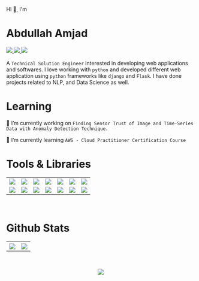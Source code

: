 
Hi 👋,   I'm
<h1>Abdullah Amjad</h1>
<div style="margin-bottom: 1rem;">
  <a href="#"> 
    <img src="https://komarev.com/ghpvc/?username=createwithabd&color=9d4edd&style=for-the-badge"></img>
  </a>
  <a href="https://medium.com/@createwithabd"> 
    <img src="https://img.shields.io/static/v1?&label=medium&message=post&style=for-the-badge&logo=medium&color=9d4edd"></img>
  </a>
    <a href="https://www.linkedin.com/in/abdamjad/"> 
    <img src="https://img.shields.io/static/v1?&label=LinkedIn&message=Profile&style=for-the-badge&logo=linkedin&color=9d4edd"></img>
  </a>
</div>

A `Technical Solution Engineer`  interested in developing web applications and softwares. I love working with `python` and developed different web application using `python` frameworks like `django` and `Flask`. I have done projects related to NLP, and Data Science as well. 

<h1>Learning</h1>

🔭 I’m currently working on `Finding Sensor Trust of Image and Time-Series Data with Anomaly Detection Technique.` 

🌱 I’m currently learning `AWS - Cloud Practitioner Certification Course`

<h1>Tools & Libraries</h1>

<table> 

<tr> 
      <td> <img src='https://img.shields.io/static/v1?label=&labelColor=fbfaff&message=Python&color=5d7bd5&logo=python&style=for-the-badge' /></td>
      <td> <img src='https://img.shields.io/static/v1?label=&labelColor=454955&message=Javascript&color=ffd400&logo=javascript&style=for-the-badge' /> </td>
      <td> <img src='https://img.shields.io/static/v1?label=&labelColor=fbfaff&message=Html5&color=d36135&logo=HTML5&style=for-the-badge' /></td>
      <td> <img src='https://img.shields.io/static/v1?label=&labelColor=454955&message=CSS&color=00509d&logo=CSS3&style=for-the-badge' /> </td>
      <td> <img src='https://img.shields.io/static/v1?label=&labelColor=fbfaff&message=Node.js&color=38b000&logo=Node.js&style=for-the-badge' /></td>
      <td> <img src='https://img.shields.io/static/v1?label=&labelColor=fdbe39&message=Express.js&color=ffe14c&style=for-the-badge' /> </td>
      <td> <img src='https://img.shields.io/static/v1?label=&labelColor=454955&message=Node-RED&color=d1b2e0&logo=Node-RED&style=for-the-badge' /></td>
</tr>

<tr> 
    <td> <img src='https://img.shields.io/static/v1?label=&labelColor=202020&message=C%2B%2B&color=fdc500&logo=C%2B%2B&style=for-the-badge' /> </td>
    <td> <img src='https://img.shields.io/static/v1?label=&labelColor=d7263d&message=Pandas&color=090c9b&logo=pandas&style=for-the-badge' /> </td>
    <td> <img src='https://img.shields.io/static/v1?label=&labelColor=24272b&message=scikit-learn&color=f18f01&logo=scikit-learn&style=for-the-badge' /></td>
    <td> <img src='https://img.shields.io/static/v1?label=&labelColor=f7f9f9&message=Selenium&color=679436&logo=Selenium&style=for-the-badge' /> </td>
    <td> <img src='https://img.shields.io/static/v1?label=&labelColor=9c3848&message=VsCode&color=0a85ed&logo=Visual%20Studio%20Code&style=for-the-badge' /></td>
    <td> <img src='https://img.shields.io/static/v1?label=&labelColor=f39237&message=Express.js&color=9ee493&logo=PyCharm&style=for-the-badge' /> </td>
    <td> <img src='https://img.shields.io/static/v1?label=&labelColor=eff2f1&message=BASH&color=20bf55&logo=GNU Bash&style=for-the-badge' /></td>


</tr>

</table>


<br>

<table >
  <h1  >Github Stats</h1>
  <tr >
    <th> <img src="https://github-readme-stats.vercel.app/api?username=createwithabd&show_icons=true&theme=dark&icon_color=9d4edd&ring_color=9d4edd&line_height=30&title_color=9d4edd&bg_color=ede5fa&include_all_commits=True&count_private=True&hide=issues,contribs"/> </th>
    <th> <img  src="https://github-readme-stats.vercel.app/api/top-langs/?username=createwithabd&card_width=350&title_color=9d4edd&bg_color=ede5fa&hide_progress=True"/> </th>
  </tr>
</table>
<br>
<p align='center'>
<img  src="https://github-readme-streak-stats.herokuapp.com?user=createwithabd&theme=dark&mode=weekly&ring=f5811f&fire=ff6d00&background=ede5fa&dates=ba93dc&sideNums=d14081&sideLabels=934bdc&currStreakNum=d14081&currStreakLabel=934bdc"/>
</p>







<!-- 
<style>

/* .subtitle{
} */
.div-set {
    margin-bottom: 1rem;
}
.hi-title{
    font-size: 25px;font-weight: bold;
}

.my-name{
    font-size: 42px;
    color: #9d4edd;
}

a {
  padding-right: 10px
}
</style> -->
